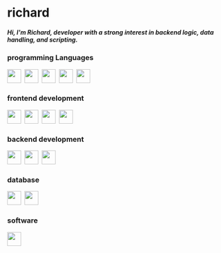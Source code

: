 # richard

##### Hi, I'm Richard, developer with a strong interest in backend logic, data handling, and scripting.

### programming Languages
<img height="32" width="32" src="https://cdn.simpleicons.org/c/white" />&nbsp;&nbsp;<img height="32" width="32" src="https://cdn.simpleicons.org/lua/white" />&nbsp;&nbsp;<img height="32" width="32" src="https://cdn.simpleicons.org/javascript/white" />&nbsp;&nbsp;<img height="32" width="32" src="https://cdn.simpleicons.org/php/white" />&nbsp;&nbsp;<img height="32" width="32" src="https://cdn.simpleicons.org/python/white" />

### frontend development 
<img height="32" width="32" src="https://cdn.simpleicons.org/html5/white" />&nbsp;&nbsp;<img height="32" width="32" src="https://cdn.simpleicons.org/css/white" />&nbsp;&nbsp;<img height="32" width="32" src="https://cdn.simpleicons.org/tailwindcss/white" />&nbsp;&nbsp;<img height="32" width="32" src="https://cdn.simpleicons.org/react/white" />

### backend development 
<img height="32" width="32" src="https://cdn.simpleicons.org/nodedotjs/white" />&nbsp;&nbsp;<img height="32" width="32" src="https://cdn.simpleicons.org/nginx/white" />&nbsp;&nbsp;<img height="32" width="32" src="https://cdn.simpleicons.org/express/white" />

### database
<img height="32" width="32" src="https://cdn.simpleicons.org/mysql/white" />&nbsp;&nbsp;<img height="32" width="32" src="https://cdn.simpleicons.org/mariadb/white" />

### software
<img height="32" width="32" src="https://cdn.simpleicons.org/figma/white" />
